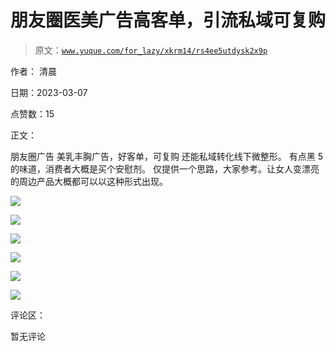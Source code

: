 # 朋友圈医美广告高客单，引流私域可复购

> 原文：[`www.yuque.com/for_lazy/xkrm14/rs4ee5utdysk2x9p`](https://www.yuque.com/for_lazy/xkrm14/rs4ee5utdysk2x9p)



作者： 清晨 

日期：2023-03-07 

点赞数：15 

正文： 

朋友圈广告 美乳丰胸广告，好客单，可复购 还能私域转化线下微整形。 有点黑 5 的味道，消费者大概是买个安慰剂。 仅提供一个思路，大家参考。让女人变漂亮的周边产品大概都可以以这种形式出现。 

![](img/e7385c3a6010f3b7cb3b78f390ee08e9.png)  

![](img/348874c109be23e0546c63c042cd08e6.png)  

![](img/be27c2119dc52a6f9903c99febeb02b1.png)  

![](img/2b706df73dc181069d604451408b26ba.png)  

![](img/f8b23844206aac22360c465b544bfe97.png)  

![](img/7834464d213ce28ac3ced15f2f875b6f.png)  

评论区： 

暂无评论 

